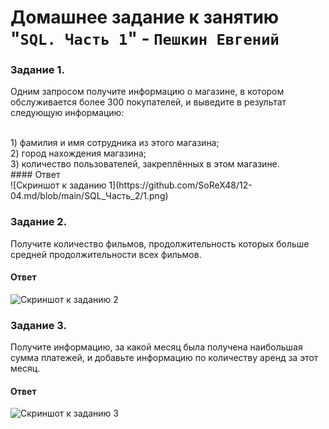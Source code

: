 # Домашнее задание к занятию "`SQL. Часть 1`" - `Пешкин Евгений`

### Задание 1.
Одним запросом получите информацию о магазине, в котором обслуживается более 300 покупателей, 
и выведите в результат следующую информацию:

<br/>
1) фамилия и имя сотрудника из этого магазина;
<br/>
2) город нахождения магазина;
<br/>
3) количество пользователей, закреплённых в этом магазине.
<br/>
#### Ответ
<br/>
![Скриншот к заданию 1](https://github.com/SoReX48/12-04.md/blob/main/SQL_Часть_2/1.png)

### Задание 2.
Получите количество фильмов, продолжительность которых больше средней продолжительности всех фильмов.

#### Ответ
![Скриншот к заданию 2](https://github.com/SoReX48/12-04.md/blob/main/SQL_Часть_2/2.png)
### Задание 3.
Получите информацию, за какой месяц была получена наибольшая сумма платежей, и добавьте информацию по количеству аренд за этот месяц.
#### Ответ
![Скриншот к заданию 3](https://github.com/SoReX48/12-04.md/blob/main/SQL_Часть_2/3.png)
